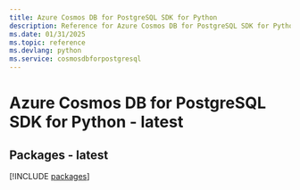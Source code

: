 ```yaml
---
title: Azure Cosmos DB for PostgreSQL SDK for Python
description: Reference for Azure Cosmos DB for PostgreSQL SDK for Python
ms.date: 01/31/2025
ms.topic: reference
ms.devlang: python
ms.service: cosmosdbforpostgresql
---
```

# Azure Cosmos DB for PostgreSQL SDK for Python - latest
## Packages - latest
[!INCLUDE [packages](cosmos-db-for-postgresql-index.md)]